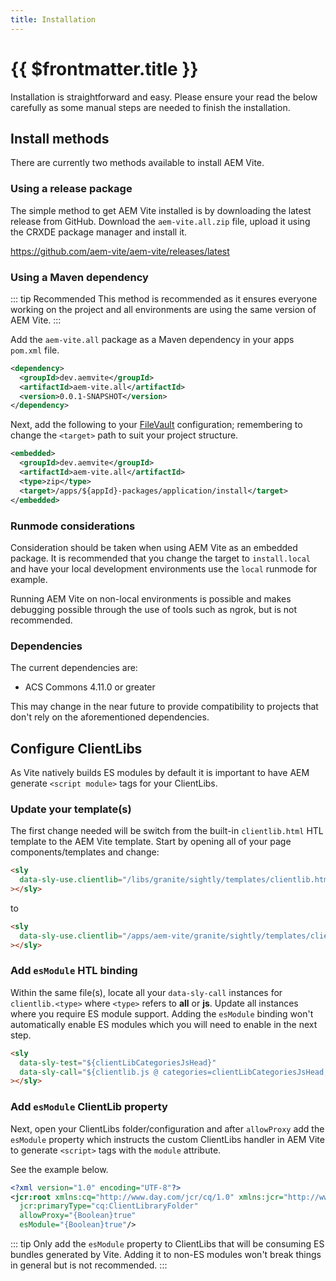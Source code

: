```yaml
---
title: Installation
---
```


# {{ $frontmatter.title }}

Installation is straightforward and easy. Please ensure your read the below carefully as some manual steps are needed to finish the installation.

## Install methods

There are currently two methods available to install AEM Vite.

### Using a release package

The simple method to get AEM Vite installed is by downloading the latest release from GitHub. Download the `aem-vite.all.zip` file, upload it using the CRXDE package manager and install it.

https://github.com/aem-vite/aem-vite/releases/latest

### Using a Maven dependency

::: tip Recommended
This method is recommended as it ensures everyone working on the project and all environments are using the same version of AEM Vite.
:::

Add the `aem-vite.all` package as a Maven dependency in your apps `pom.xml` file.

```xml
<dependency>
  <groupId>dev.aemvite</groupId>
  <artifactId>aem-vite.all</artifactId>
  <version>0.0.1-SNAPSHOT</version>
</dependency>
```

Next, add the following to your [FileVault](https://jackrabbit.apache.org/filevault/overview.html) configuration; remembering to change the `<target>` path to suit your project structure.

```xml
<embedded>
  <groupId>dev.aemvite</groupId>
  <artifactId>aem-vite.all</artifactId>
  <type>zip</type>
  <target>/apps/${appId}-packages/application/install</target>
</embedded>
```

### Runmode considerations

Consideration should be taken when using AEM Vite as an embedded package. It is recommended that you change the target to `install.local` and have your local development environments use the `local` runmode for example.

Running AEM Vite on non-local environments is possible and makes debugging possible through the use of tools such as ngrok, but is not recommended.

### Dependencies

The current dependencies are:

- ACS Commons 4.11.0 or greater

This may change in the near future to provide compatibility to projects that don't rely on the aforementioned dependencies.

## Configure ClientLibs

As Vite natively builds ES modules by default it is important to have AEM generate `<script module>` tags for your ClientLibs.

### Update your template(s)

The first change needed will be switch from the built-in `clientlib.html` HTL template to the AEM Vite template. Start by opening all of your page components/templates and change:

```html
<sly
  data-sly-use.clientlib="/libs/granite/sightly/templates/clientlib.html"
></sly>
```

to

```html
<sly
  data-sly-use.clientlib="/apps/aem-vite/granite/sightly/templates/clientlib.html"
></sly>
```

### Add `esModule` HTL binding

Within the same file(s), locate all your `data-sly-call` instances for `clientlib.<type>` where `<type>` refers to **all** or **js**. Update all instances where you require ES module support. Adding the `esModule` binding won't automatically enable ES modules which you will need to enable in the next step.

```html
<sly
  data-sly-test="${clientLibCategoriesJsHead}"
  data-sly-call="${clientlib.js @ categories=clientLibCategoriesJsHead, esModule=true}"
></sly>
```

### Add `esModule` ClientLib property

Next, open your ClientLibs folder/configuration and after `allowProxy` add the `esModule` property which instructs the custom ClientLibs handler in AEM Vite to generate `<script>` tags with the `module` attribute.

See the example below.

```xml
<?xml version="1.0" encoding="UTF-8"?>
<jcr:root xmlns:cq="http://www.day.com/jcr/cq/1.0" xmlns:jcr="http://www.jcp.org/jcr/1.0"
  jcr:primaryType="cq:ClientLibraryFolder"
  allowProxy="{Boolean}true"
  esModule="{Boolean}true"/>
```

::: tip
Only add the `esModule` property to ClientLibs that will be consuming ES bundles generated by Vite. Adding it to non-ES modules won't break things in general but is not recommended.
:::
